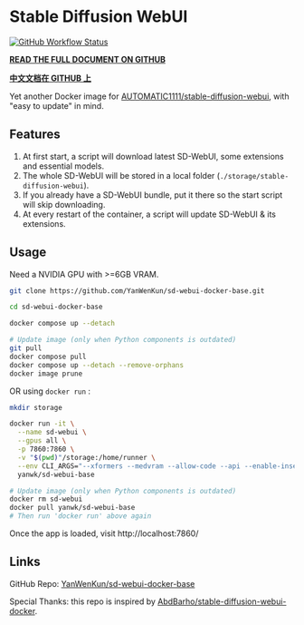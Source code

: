 # Stable Diffusion WebUI

[![GitHub Workflow Status](https://github.com/YanWenKun/sd-webui-docker-base/actions/workflows/on-push.yml/badge.svg)](https://github.com/YanWenKun/sd-webui-docker-base/actions/workflows/on-push.yml)

**[READ THE FULL DOCUMENT ON GITHUB](https://github.com/YanWenKun/sd-webui-docker-base/blob/main/README.adoc)**

**[中文文档在 GITHUB 上](https://github.com/YanWenKun/sd-webui-docker-base/blob/main/README.zh.adoc)**

Yet another Docker image for [AUTOMATIC1111/stable-diffusion-webui](https://github.com/AUTOMATIC1111/stable-diffusion-webui), with "easy to update" in mind.

## Features

1. At first start, a script will download latest SD-WebUI, some extensions and essential models.
2. The whole SD-WebUI will be stored in a local folder (`./storage/stable-diffusion-webui`).
3. If you already have a SD-WebUI bundle, put it there so the start script will skip downloading.
4. At every restart of the container, a script will update SD-WebUI & its extensions.

## Usage

Need a NVIDIA GPU with >=6GB VRAM.

```sh
git clone https://github.com/YanWenKun/sd-webui-docker-base.git

cd sd-webui-docker-base

docker compose up --detach

# Update image (only when Python components is outdated)
git pull
docker compose pull
docker compose up --detach --remove-orphans
docker image prune
```

OR using `docker run` :

```sh
mkdir storage

docker run -it \
  --name sd-webui \
  --gpus all \
  -p 7860:7860 \
  -v "$(pwd)"/storage:/home/runner \
  --env CLI_ARGS="--xformers --medvram --allow-code --api --enable-insecure-extension-access" \
  yanwk/sd-webui-base

# Update image (only when Python components is outdated)
docker rm sd-webui
docker pull yanwk/sd-webui-base
# Then run 'docker run' above again
```

Once the app is loaded, visit http://localhost:7860/

## Links

GitHub Repo: 
[YanWenKun/sd-webui-docker-base](https://github.com/YanWenKun/sd-webui-docker-base)

Special Thanks: 
this repo is inspired by 
[AbdBarho/stable-diffusion-webui-docker](https://github.com/AbdBarho/stable-diffusion-webui-docker).
